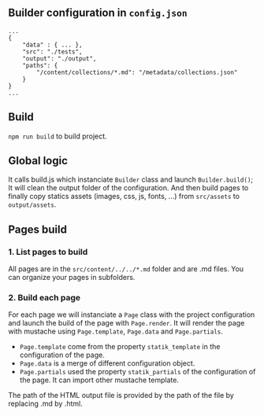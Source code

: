 ## Builder configuration in `config.json`
	...
	{
	    "data" : { ... },
	    "src": "./tests",
	    "output": "./output",
	    "paths": {
	        "/content/collections/*.md": "/metadata/collections.json"
	    }
	}
	...


## Build
`npm run build` to build project.


## Global logic
It calls build.js which instanciate `Builder` class and launch `Builder.build()`;
It will clean the output folder of the configuration.
And then build pages to finally copy statics assets (images, css, js, fonts, ...) from `src/assets` to `output/assets`.


## Pages build

### 1. List pages to build
All pages are in the `src/content/../../*.md` folder and are .md files.
You can organize your pages in subfolders.

### 2. Build each page
For each page we will instanciate a `Page` class with the project configuration and launch the build of the page with `Page.render`.
It will render the page with mustache using `Page.template`, `Page.data` and `Page.partials`.
- `Page.template` come from the property `statik_template` in the configuration of the page.
- `Page.data` is a merge of different configuration object.
- `Page.partials` used the property `statik_partials` of the configuration of the page. It can import other mustache template.

The path of the HTML output file is provided by the path of the file by replacing .md by .html.
